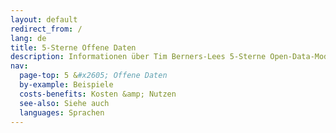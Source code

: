 ```yaml
---
layout: default
redirect_from: /
lang: de
title: 5-Sterne Offene Daten
description: Informationen über Tim Berners-Lees 5-Sterne Open-Data-Modell
nav:
  page-top: 5 &#x2605; Offene Daten
  by-example: Beispiele
  costs-benefits: Kosten &amp; Nutzen
  see-also: Siehe auch
  languages: Sprachen
---
```

